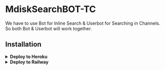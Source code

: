 # MdiskSearchBOT-TC

We have to use Bot for Inline Search & Userbot for Searching in Channels. So both Bot & Userbot will work together.

## Installation

<details><summary><b>Deploy to Heroku</b></summary>
<p>
<br>
<a href="https://heroku.com/deploy?template=https://github.com/LazyDeveloperr/MdiskSearchBOTTC">
  <img src="https://www.herokucdn.com/deploy/button.svg" alt="Deploy">
</a>
</p>
</details>

<details>
  <summary><b>Deploy to Railway</b></summary>
<br/>

<p align="left">
<a href="https://railway.app/deploy?template=https://github.com/LazyDeveloperr/MdiskSearchBOTTC">
     <img height="30px" src="https://railway.app/button.svg">
  </a>
</p>
</details>
